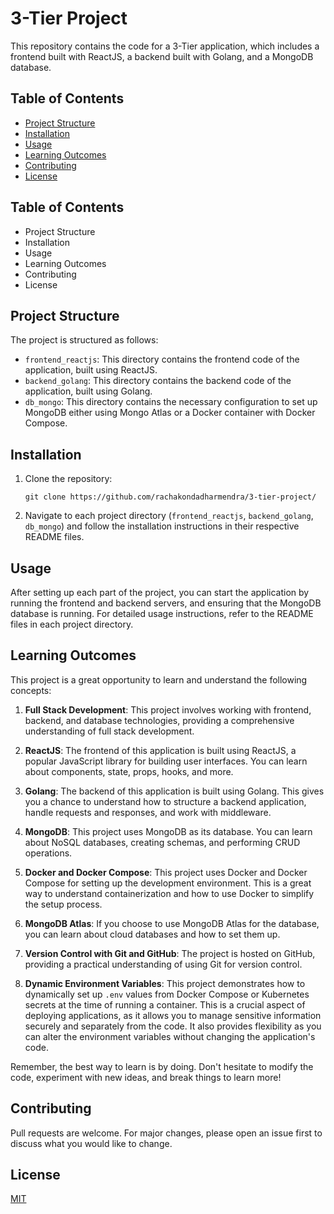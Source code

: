 # 3-Tier Project

This repository contains the code for a 3-Tier application, which includes a frontend built with ReactJS, a backend built with Golang, and a MongoDB database.

## Table of Contents

- [Project Structure](#project-structure)
- [Installation](#installation)
- [Usage](#usage)
- [Learning Outcomes](#learning-outcomes)
- [Contributing](#contributing)
- [License](#license)

## Table of Contents

- Project Structure
- Installation
- Usage
- Learning Outcomes
- Contributing
- License


## Project Structure

The project is structured as follows:

- `frontend_reactjs`: This directory contains the frontend code of the application, built using ReactJS.
- `backend_golang`: This directory contains the backend code of the application, built using Golang.
- `db_mongo`: This directory contains the necessary configuration to set up MongoDB either using Mongo Atlas or a Docker container with Docker Compose.

## Installation

1. Clone the repository:
    ```
    git clone https://github.com/rachakondadharmendra/3-tier-project/
    ```
2. Navigate to each project directory (`frontend_reactjs`, `backend_golang`, `db_mongo`) and follow the installation instructions in their respective README files.

## Usage

After setting up each part of the project, you can start the application by running the frontend and backend servers, and ensuring that the MongoDB database is running. For detailed usage instructions, refer to the README files in each project directory.

## Learning Outcomes

This project is a great opportunity to learn and understand the following concepts:

1. **Full Stack Development**: This project involves working with frontend, backend, and database technologies, providing a comprehensive understanding of full stack development.

2. **ReactJS**: The frontend of this application is built using ReactJS, a popular JavaScript library for building user interfaces. You can learn about components, state, props, hooks, and more.

3. **Golang**: The backend of this application is built using Golang. This gives you a chance to understand how to structure a backend application, handle requests and responses, and work with middleware.

4. **MongoDB**: This project uses MongoDB as its database. You can learn about NoSQL databases, creating schemas, and performing CRUD operations.

5. **Docker and Docker Compose**: This project uses Docker and Docker Compose for setting up the development environment. This is a great way to understand containerization and how to use Docker to simplify the setup process.

6. **MongoDB Atlas**: If you choose to use MongoDB Atlas for the database, you can learn about cloud databases and how to set them up.

7. **Version Control with Git and GitHub**: The project is hosted on GitHub, providing a practical understanding of using Git for version control.

8. **Dynamic Environment Variables**: This project demonstrates how to dynamically set up `.env` values from Docker Compose or Kubernetes secrets at the time of running a container. This is a crucial aspect of deploying applications, as it allows you to manage sensitive information securely and separately from the code. It also provides flexibility as you can alter the environment variables without changing the application's code.

Remember, the best way to learn is by doing. Don't hesitate to modify the code, experiment with new ideas, and break things to learn more!


## Contributing

Pull requests are welcome. For major changes, please open an issue first to discuss what you would like to change.

## License

[MIT](https://choosealicense.com/licenses/mit/)

